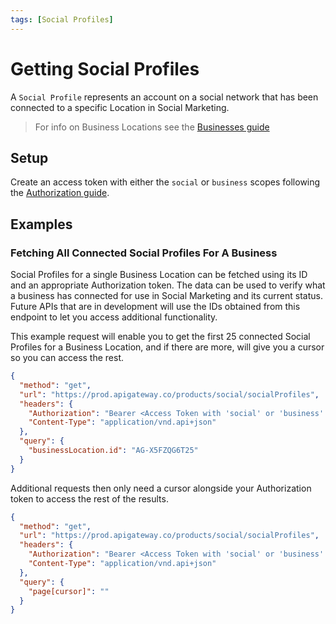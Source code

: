 ```yaml
---
tags: [Social Profiles]
---
```

# Getting Social Profiles

A `Social Profile` represents an account on a social network that has been connected to a specific Location in Social Marketing.

> For info on Business Locations see the [Businesses guide](../Accounts.md)

## Setup

Create an access token with either the `social` or `business` scopes following the [Authorization guide](../../Authorization/Authorization.md).

## Examples

### Fetching All Connected Social Profiles For A Business

Social Profiles for a single Business Location can be fetched using its ID and an appropriate Authorization token. The data can be used to verify what a business has connected for use in Social Marketing and its current status. Future APIs that are in development will use the IDs obtained from this endpoint to let you access additional functionality.

This example request will enable you to get the first 25 connected Social Profiles for a Business Location, and if there are more, will give you a cursor so you can access the rest. 

<!--
type: tab
title: Request
-->
```json http
{
  "method": "get",
  "url": "https://prod.apigateway.co/products/social/socialProfiles",
  "headers": {
    "Authorization": "Bearer <Access Token with 'social' or 'business' scope>",
    "Content-Type": "application/vnd.api+json"
  },
  "query": {
    "businessLocation.id": "AG-X5FZQG6T25"
  }
}
```
<!--
type: tab-end
-->

Additional requests then only need a cursor alongside your Authorization token to access the rest of the results.

<!--
type: tab
title: Request
-->
```json http
{
  "method": "get",
  "url": "https://prod.apigateway.co/products/social/socialProfiles",
  "headers": {
    "Authorization": "Bearer <Access Token with 'social' or 'business' scope>",
    "Content-Type": "application/vnd.api+json"
  },
  "query": {
    "page[cursor]": ""
  }
}
```
<!--
type: tab-end
-->